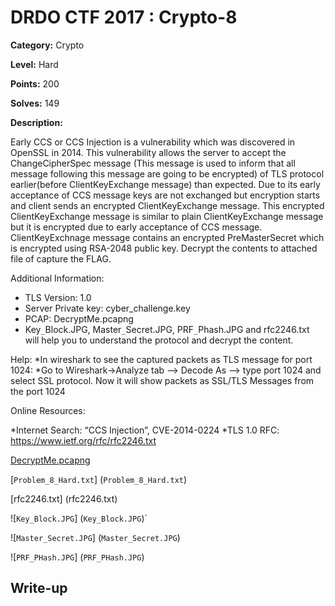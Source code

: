 # DRDO CTF 2017 : Crypto-8

**Category:** Crypto

**Level:** Hard

**Points:** 200

**Solves:** 149

**Description:**

Early CCS or CCS Injection is a vulnerability which was discovered in OpenSSL in 2014. This vulnerability allows the server to accept the ChangeCipherSpec message (This message is used to inform that all message following this message are going to be encrypted) of TLS protocol earlier(before ClientKeyExchange message) than expected. 
Due to its early acceptance of CCS message keys are not exchanged but encryption starts and client sends an encrypted ClientKeyExchange message. This encrypted ClientKeyExchange message is similar to plain ClientKeyExchange message but it is encrypted due to early acceptance of CCS message. 
ClientKeyExchnage message contains an encrypted PreMasterSecret which is encrypted using RSA-2048 public key. Decrypt the contents to attached file of capture the FLAG.

Additional Information:

* TLS Version: 1.0
* Server Private key: cyber_challenge.key
* PCAP: DecryptMe.pcapng
* Key`_`Block.JPG, Master`_`Secret.JPG, PRF`_`Phash.JPG and rfc2246.txt will help you to understand the protocol and decrypt the content.


Help:
*In wireshark to see the captured packets as TLS message for port 1024:
*Go to Wireshark->Analyze tab --> Decode As --> type port 1024 and select SSL protocol. Now it will show packets as SSL/TLS Messages from the port 1024

Online Resources:

*Internet Search: “CCS Injection”, CVE-2014-0224
*TLS 1.0 RFC: https://www.ietf.org/rfc/rfc2246.txt

[DecryptMe.pcapng](DecryptMe.pcapng)

[``Problem_8_Hard.txt``] (``Problem_8_Hard.txt``)

[rfc2246.txt] (rfc2246.txt)

![``Key_Block.JPG``] (``Key_Block.JPG``)`

![``Master_Secret.JPG``] (``Master_Secret.JPG``)

![``PRF_PHash.JPG``] (``PRF_PHash.JPG``)


## Write-up

